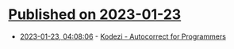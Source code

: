 # [Published on 2023-01-23](index.md)

* [2023-01-23, 04:08:06](https://news.ycombinator.com/item?id=34485364) - [Kodezi - Autocorrect for Programmers](https://kodezi.com/)
